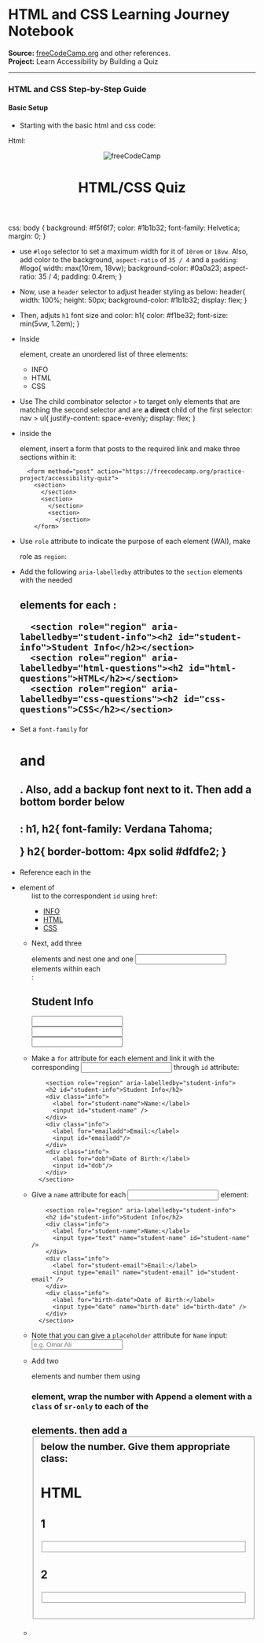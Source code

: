 # HTML and CSS Learning Journey Notebook  
**Source:** [freeCodeCamp.org](https://www.freecodecamp.org) and other references.  
**Project:** Learn Accessibility by Building a Quiz

---

### HTML and CSS Step-by-Step Guide

#### Basic Setup

- Starting with the basic html and css code: 

Html:
<!DOCTYPE html>
<html lang="en">
  <head>
    <meta charset="UTF-8" />
    <meta name="viewport" content="width=device-width, initial-scale=1.0" />
    <meta name="description" content="freeCodeCamp Accessibility Quiz practice project" />
    <title>Accessibility Quiz</title>
    <link rel="stylesheet" href="styles.css" />
  </head>
  <body>
    <header>
        <img id="logo" src="https://cdn.freecodecamp.org/platform/universal/fcc_primary.svg" alt="freeCodeCamp">
        <h1> HTML/CSS Quiz</h1>
        <nav></nav>
    </header>
    <main></main>
  </body>
</html>



css:
body {
  background: #f5f6f7;
  color: #1b1b32;
  font-family: Helvetica;
  margin: 0;
}

- use `#logo` selector to set a maximum width for it of `10rem` or `18vw`. Also, add color to the background, `aspect-ratio` of `35 / 4` and a `padding`:
  #logo{
  width: max(10rem, 18vw);
  background-color: #0a0a23;
  aspect-ratio: 35 / 4;
  padding: 0.4rem; 
  }

- Now, use a `header` selector to adjust header styling as below:
  header{
  width: 100%;
  height: 50px;
  background-color: #1b1b32;
  display: flex; 
  }

- Then, adjuts `h1` font size and color:
  h1{ 
  color: #f1be32; 
  font-size: min(5vw, 1.2em);
  }

- Inside <nav> element, create an unordered list of three elements:
        <nav>
        <ul>
          <li><a>INFO</a></li>
          <li><a>HTML</a></li>
          <li><a>CSS</a></li>
          </ul>
      </nav>

- Use The child combinator selector `>` to target only elements that are matching the second selector and are **a direct** child of the first selector:
  nav > ul{
  justify-content: space-evenly;
  display: flex;
  }

- inside the <main> element, insert a form that posts to the required link and make three sections within it:
     <main>
      
        <form method="post" action="https://freecodecamp.org/practice-project/accessibility-quiz">
          <section>
            </section>
            <section>
              </section>
              <section>
                </section>
          </form>
        
    </main>

- Use `role` attribute to indicate the purpose of each element (WAI), make <section> role as `region`:
          <form method="post" action="https://freecodecamp.org/practice-project/accessibility-quiz">
        <section role="region"></section>
        <section role="region"></section>
        <section role="region"></section>
      </form>

- Add the following `aria-labelledby` attributes to the `section` elements with the needed <h2> elements for each :

        <section role="region" aria-labelledby="student-info"><h2 id="student-info">Student Info</h2></section>
        <section role="region" aria-labelledby="html-questions"><h2 id="html-questions">HTML</h2></section>
        <section role="region" aria-labelledby="css-questions"><h2 id="css-questions">CSS</h2></section>

- Set a `font-family` for <h1> and <h2>. Also, add a backup font next to it. Then add a bottom border below <h2>:
  h1, h2{
  font-family: Verdana Tahoma;
    
    }
    h2{
    border-bottom: 4px solid #dfdfe2;
    }

- Reference each <a> in the <li> element of <ul> list to the correspondent `id` using `href`:
          <ul>
          <li><a href="#student-info">INFO</a></li>
          <li><a href="#html-questions">HTML</a></li>
          <li><a href="#css-questions">CSS</a></li>
          </ul>


- Next, add three <div> elements and nest one <label> and one <input> elements within each <div>:
          <section role="region" aria-labelledby="student-info">
          <h2 id="student-info">Student Info</h2>
          <div class="info">
            <label></label>
            <input />
          </div>
          <div class="info">
            <label></label>
            <input />
          </div>
          <div class="info">
            <label></label>
            <input />
          </div>
        </section>

- Make a `for` attribute for each <label> element and link it with the corresponding <input> through `id` attribute:

          <section role="region" aria-labelledby="student-info">
          <h2 id="student-info">Student Info</h2>
          <div class="info">
            <label for="student-name">Name:</label>
            <input id="student-name" />
          </div>
          <div class="info">
            <label for="emailadd">Email:</label>
            <input id="emailadd"/>
          </div>
          <div class="info">
            <label for="dob">Date of Birth:</label>
            <input id="dob"/>
          </div>
        </section>

- Give a `name` attribute for each <input> element:

          <section role="region" aria-labelledby="student-info">
          <h2 id="student-info">Student Info</h2>
          <div class="info">
            <label for="student-name">Name:</label>
            <input type="text" name="student-name" id="student-name" />
          </div>
          <div class="info">
            <label for="student-email">Email:</label>
            <input type="email" name="student-email" id="student-email" />
          </div>
          <div class="info">
            <label for="birth-date">Date of Birth:</label>
            <input type="date" name="birth-date" id="birth-date" />
          </div>
        </section>

- Note that you can give a `placeholder` attribute for `Name` input:                  <input type="text" name="student-name" id="student-name" placeholder="e.g. Omar Ali" />
- Add two <div> elements and number them using <h3> element, wrap the number with Append a <span> element with a `class` of `sr-only` to each of the <h3> elements. then add a <fieldset> below the number. Give them appropriate class:
        </section>
        <section role="region" aria-labelledby="html-questions">
          <h2 id="html-questions">HTML</h2>
          <div class="question-block">
            <h3>1</h3>
            <fieldset class="question"></fieldset>
          </div>
          <div class="question-block">
            <h3>2</h3>
            <fieldset class="question"></fieldset>
          </div>
        </section>
              

- 
